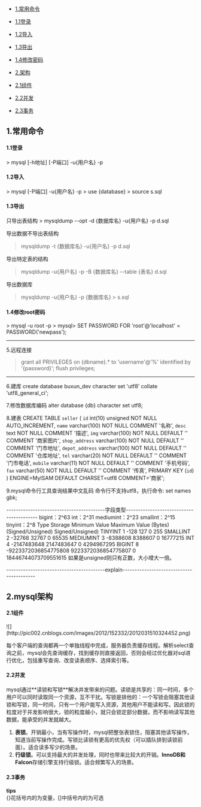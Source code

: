* [1.常用命令](#1)
* [1.1登录](#1.1)
* [1.2导入](#1.2)
* [1.3导出](#1.3)
* [1.4修改密码](#1.4)


* [2.架构](#2)
* [2.1组件](#2.1)
* [2.2并发](#2.2)
* [2.3事务](#2.3)



<h2 id="1">1.常用命令</h2>
<h4 id="1.1">1.1登录</h4>
> mysql [-h地址] [-P端口] -u{用户名} -p

<h4 id="1.2">1.2导入</h4>
> mysql [-P端口] -u{用户名} -p  
> use {database}  
> source s.sql  

<h4 id="1.3">1.3导出</h4>
只导出表结构  
> mysqldump --opt -d {数据库名} -u{用户名} -p d.sql  
 
导出数据不导出表结构  
> mysqldump -t {数据库名} -u{用户名} -p d.sql  
  
导出特定表的结构
> mysqldump -u{用户名} -p -B {数据库名} --table {表名} d.sql  

导出数据库
> mysqldump -u{用户名} -p {数据库名} > s.sql

<h4 id="1.4">1.4修改root密码</h4>
> mysql -u root -p
> mysql> SET PASSWORD FOR 'root'@'localhost' = PASSWORD('newpass');

-------------------------------------------------------------------------------------------------------
5.远程连接
> grant all PRIVILEGES on {dbname}.* to 'username'@'%' identified by '{password}';
> flush privileges;

-------------------------------------------------------------------------------------------------------
6.建库
create database buxun_dev character set 'utf8' collate 'utf8_general_ci';

7.修改数据库编码
alter database {db} character set utf8;

8.建表
CREATE TABLE `seller` (
  `id` int(10) unsigned NOT NULL AUTO_INCREMENT,
  `name` varchar(100) NOT NULL COMMENT '名称',
  `desc` text NOT NULL COMMENT '描述',
  `img` varchar(100) NOT NULL DEFAULT '' COMMENT '商家图片',
  `shop_address` varchar(100) NOT NULL DEFAULT '' COMMENT '门市地址',
  `depot_address` varchar(100) NOT NULL DEFAULT '' COMMENT '仓库地址',
  `tel` varchar(20) NOT NULL DEFAULT '' COMMENT '门市电话',
  `mobile` varchar(11) NOT NULL DEFAULT '' COMMENT '手机号码',
  `fax` varchar(50) NOT NULL DEFAULT '' COMMENT '传真',
  PRIMARY KEY (`id`)
) ENGINE=MyISAM DEFAULT CHARSET=utf8 COMMENT='商家';


9.mysql命令行工具查询结果中文乱码
命令行不支持utf8，执行命令: set names gbk;

-----------------------------------------字段类型-----------------------------------------
bigint：2^63
int：2^31
mediumint：2^23
smallint：2^15
tinyint：2^8
Type	Storage	Minimum Value	Maximum Value
 	(Bytes)	(Signed/Unsigned)	Signed/Unsigned)
TINYINT	1	-128	127
 	 	0	255
SMALLINT	2	-32768	32767
 	 	0	65535
MEDIUMINT	3	-8388608	8388607
 	 	0	16777215
INT	4	-2147483648	2147483647
 	 	0	4294967295
BIGINT	8	-9223372036854775808	9223372036854775807
 	 	0	18446744073709551615
如果是unsigned则只有正数，大小增大一倍。

-----------------------------------------explain-----------------------------------------


<h2 id="2">2.mysql架构</h2>
<h4 id="2.1">2.1组件</h4>
![](http://pic002.cnblogs.com/images/2012/152332/2012031510324452.png)

每个客户端的查询都再一个单独线程中完成，服务器负责缓存线程。解析select查询之前，mysql会先查询缓存，找到缓存则直接返回，否则会经过优化器对sql进行优化，包括重写查询、改变读表顺序、选择索引等。

<h4 id="2.2">2.2并发</h4>
mysql通过**读锁和写锁**解决并发带来的问题。读锁是共享的：同一时间，多个用户可以同时读取同一个资源，互不干扰。写锁是排他的：一个写锁会阻塞其他读锁和写锁，同一时间，只有一个用户能写入资源，其他用户不能读和写。因此锁的粒度对于并发影响很大，锁的粒度越小，就只会锁定部分数据，而不影响读写其他数据，能承受的并发就越大。

1. **表锁**。开销最小，当有写操作时，mysql把整张表锁住，阻塞其他读写操作，知道当前写操作完成。写锁比读锁有更高的优先权（可以插队排到读锁前面）。适合读多写少的场景。
2. **行级锁**。可以支持最大的并发处理，同时也带来比较大的开销。**InnoDB和Falcon**存储引擎支持行级锁。适合频繁写入的场景。

<h4 id="2.3">2.3事务</h4>


********************************tips********************************  
{}花括号内的为变量，[]中括号内的为可选



